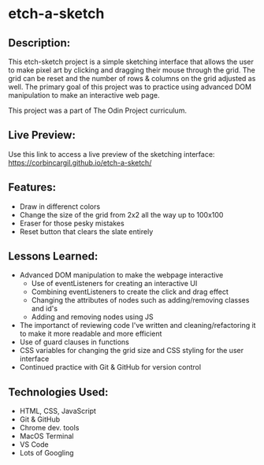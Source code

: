 # etch-a-sketch

## Description:

This etch-sketch project is a simple sketching interface that allows the user to make pixel art by clicking and dragging their mouse through the grid. The grid can be reset and the number of rows & columns on the grid adjusted as well. The primary goal of this project was to practice using advanced DOM manipulation to make an interactive web page.

This project was a part of The Odin Project curriculum. 

## Live Preview: 

Use this link to access a live preview of the sketching interface: https://corbincargil.github.io/etch-a-sketch/

## Features: 

* Draw in differenct colors
* Change the size of the grid from 2x2 all the way up to 100x100
* Eraser for those pesky mistakes
* Reset button that clears the slate entirely

## Lessons Learned:

* Advanced DOM manipulation to make the webpage interactive
  * Use of eventListeners for creating an interactive UI
  * Combining eventListeners to create the click and drag effect
  * Changing the attributes of nodes such as adding/removing classes and id's
  * Adding and removing nodes using JS
* The importanct of reviewing code I've written and cleaning/refactoring it to make it more readable and more efficient
* Use of guard clauses in functions
* CSS variables for changing the grid size and CSS styling for the user interface
* Continued practice with Git & GitHub for version control 

## Technologies Used:

* HTML, CSS, JavaScript
* Git & GitHub
* Chrome dev. tools
* MacOS Terminal
* VS Code
* Lots of Googling
